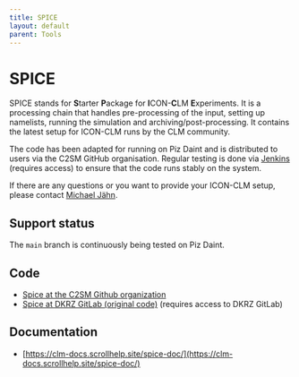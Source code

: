 ```yaml
---
title: SPICE
layout: default
parent: Tools
---
```


# SPICE

SPICE stands for **S**tarter **P**ackage for **I**CON-**C**LM **E**xperiments. It is a processing chain that handles pre-processing of the input,
setting up namelists, running the simulation and archiving/post-processing. It contains the latest setup for ICON-CLM
runs by the CLM community.

The code has been adapted for running on Piz Daint and is distributed to users via the C2SM GitHub organisation. Regular testing is done via [Jenkins](https://jenkins-mch.cscs.ch/job/Spice/job/spice-weekly/) (requires access) to ensure that the code runs stably on the system.

If there are any questions or you want to provide your ICON-CLM setup, please contact [Michael Jähn](https://c2sm.ethz.ch/the-center/people/person-detail.html?persid=286091).

## Support status

The `main` branch is continuously being tested on Piz Daint.

## Code

* [Spice at the C2SM Github organization](https://github.com/C2SM/spice)
* [Spice at DKRZ GitLab (original code)](https://gitlab.dkrz.de/clm-community/spice) (requires access to DKRZ GitLab)

## Documentation

* [https://clm-docs.scrollhelp.site/spice-doc/](https://clm-docs.scrollhelp.site/spice-doc/)
